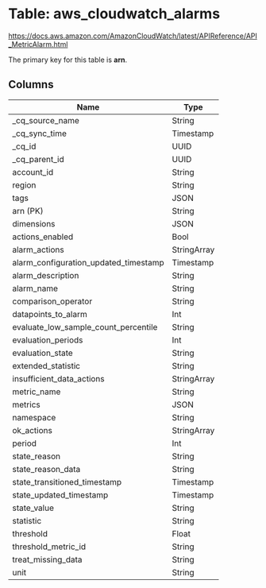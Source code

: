 # Table: aws_cloudwatch_alarms

https://docs.aws.amazon.com/AmazonCloudWatch/latest/APIReference/API_MetricAlarm.html

The primary key for this table is **arn**.



## Columns
| Name          | Type          |
| ------------- | ------------- |
|_cq_source_name|String|
|_cq_sync_time|Timestamp|
|_cq_id|UUID|
|_cq_parent_id|UUID|
|account_id|String|
|region|String|
|tags|JSON|
|arn (PK)|String|
|dimensions|JSON|
|actions_enabled|Bool|
|alarm_actions|StringArray|
|alarm_configuration_updated_timestamp|Timestamp|
|alarm_description|String|
|alarm_name|String|
|comparison_operator|String|
|datapoints_to_alarm|Int|
|evaluate_low_sample_count_percentile|String|
|evaluation_periods|Int|
|evaluation_state|String|
|extended_statistic|String|
|insufficient_data_actions|StringArray|
|metric_name|String|
|metrics|JSON|
|namespace|String|
|ok_actions|StringArray|
|period|Int|
|state_reason|String|
|state_reason_data|String|
|state_transitioned_timestamp|Timestamp|
|state_updated_timestamp|Timestamp|
|state_value|String|
|statistic|String|
|threshold|Float|
|threshold_metric_id|String|
|treat_missing_data|String|
|unit|String|